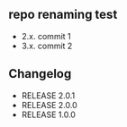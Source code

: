 repo renaming test
------------------

* 2.x. commit 1
* 3.x. commit 2

## Changelog

* RELEASE 2.0.1
* RELEASE 2.0.0
* RELEASE 1.0.0
